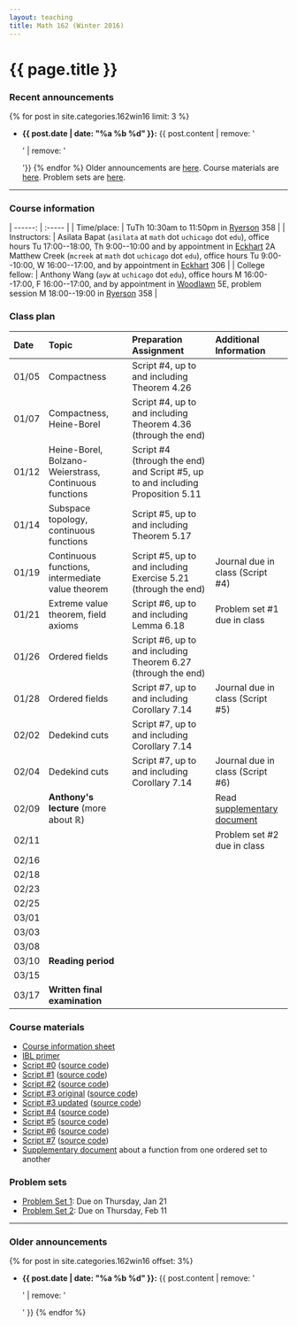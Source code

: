 ```yaml
---
layout: teaching
title: Math 162 (Winter 2016)
---
```



# {{ page.title }}

### Recent announcements
{% for post in site.categories.162win16 limit: 3 %}
* **{{ post.date | date: "%a %b %d" }}:** {{ post.content | remove: '<p>' | remove: '</p>'}}
{% endfor %}
Older announcements are [here](#older-announcements). Course materials are [here](#course-materials). Problem sets are [here](#problem-sets).

----

### Course information

<div class="infotable">

| ------:         | :-----                                                                                                                                                                                                                                                                                                    |
| Time/place:     | TuTh 10:30am to 11:50pm in [Ryerson][ry] 358                                                                                                                                                                                                                                                              |
| Instructors:    | Asilata Bapat (`asilata` at `math` dot `uchicago` dot `edu`), office hours Tu 17:00--18:00, Th 9:00--10:00 and by appointment in [Eckhart][eck] 2A<br/>Matthew Creek (`mcreek` at `math` dot `uchicago` dot `edu`), office hours Tu 9:00--10:00, W 16:00--17:00, and by appointment in [Eckhart][eck] 306 |
| College fellow: | Anthony Wang (`ayw` at `uchicago` dot `edu`), office hours M 16:00--17:00, F 16:00--17:00, and by appointment in [Woodlawn][wood] 5E, problem session M 18:00--19:00 in [Ryerson][ry] 358                                                                                                                                           |


[eck]: https://maps.uchicago.edu/?location=Eckhart+Hall
[wood]: https://maps.uchicago.edu/?location=5720+South+Woodlawn+Avenue
[ry]: https://maps.uchicago.edu/?location=Ryerson+Laboratory

</div>

### Class plan

<div class="classplan">

| Date  | Topic                                                  | Preparation Assignment                                                          | Additional Information            |
| :---  | :---                                                   | :---                                                                            | :---                              |
| 01/05 | Compactness                                            | Script #4, up to and including Theorem 4.26                                     |                                   |
| 01/07 | Compactness, Heine-Borel                               | Script #4, up to and including Theorem 4.36 (through the end)                   |                                   |
| 01/12 | Heine-Borel, Bolzano-Weierstrass, Continuous functions | Script #4 (through the end) and Script #5, up to and including Proposition 5.11 |                                   |
| 01/14 | Subspace topology, continuous functions                | Script #5, up to and including Theorem 5.17                                     |                                   |
| 01/19 | Continuous functions, intermediate value theorem       | Script #5, up to and including Exercise 5.21 (through the end)                  | Journal due in class (Script #4)  |
| 01/21 | Extreme value theorem, field axioms                    | Script #6, up to and including Lemma 6.18                                       | Problem set #1 due in class       |
| 01/26 | Ordered fields                                         | Script #6, up to and including Theorem 6.27 (through the end)                   |                                   |
| 01/28 | Ordered fields                                         | Script #7, up to and including Corollary 7.14                                   | Journal due in class (Script #5)  |
| 02/02 | Dedekind cuts                                          | Script #7, up to and including Corollary 7.14                                   |                                   |
| 02/04 | Dedekind cuts                                          | Script #7, up to and including Corollary 7.14                                   | Journal due in class (Script #6)  |
| 02/09 | **Anthony's lecture** (more about $\mathbb{R}$)        |                                                                                 | Read [supplementary document][of] |
| 02/11 |                                                        |                                                                                 | Problem set #2 due in class       |
| 02/16 |                                                        |                                                                                 |                                   |
| 02/18 |                                                        |                                                                                 |                                   |
| 02/23 |                                                        |                                                                                 |                                   |
| 02/25 |                                                        |                                                                                 |                                   |
| 03/01 |                                                        |                                                                                 |                                   |
| 03/03 |                                                        |                                                                                 |                                   |
| 03/08 |                                                        |                                                                                 |                                   |
| 03/10 | **Reading period**                                     |                                                                                 |                                   |
| 03/15 |                                                        |                                                                                 |                                   |
| 03/17 | **Written final examination**                          |                                                                                 |                                   |

</div>

### Course materials

* [Course information sheet](documents/courseinfosheet.pdf)
* [IBL primer](documents/ibl.pdf)
* [Script #0](scripts/script_0_161.pdf) ([source code](scripts/script_0_161.tex))
* [Script #1](scripts/script_1_161.pdf) ([source code](scripts/script_1_161.tex))
* [Script #2](scripts/script_2_161.pdf) ([source code](scripts/script_2_161.tex))
* [Script #3 original](scripts/script_3_161_original.pdf) ([source code](scripts/script_3_161_original.tex))
* [Script #3 updated](scripts/script_3_161.pdf) ([source code](scripts/script_3_161.tex))
* [Script #4](scripts/script_4_161.pdf) ([source code](scripts/script_4_161.tex))
* [Script #5](scripts/script_5_161.pdf) ([source code](scripts/script_5_161.tex))
* [Script #6](scripts/script_6_161.pdf) ([source code](scripts/script_6_161.tex))
* [Script #7](scripts/script_7_161.pdf) ([source code](scripts/script_7_161.tex))
* [Supplementary document][of] about a function from one ordered set to another

[of]: scripts/order-function.pdf


### Problem sets

* [Problem Set 1](problem_sets/ps1.pdf): Due on Thursday, Jan 21
* [Problem Set 2](problem_sets/ps2.pdf): Due on Thursday, Feb 11


----
### Older announcements
{% for post in site.categories.162win16 offset: 3%}
* **{{ post.date | date: "%a %b %d" }}:** {{ post.content | remove: '<p>' | remove: '</p>' }}
{% endfor %}
